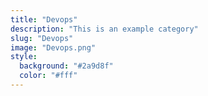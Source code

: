 ```yaml
---
title: "Devops"
description: "This is an example category"
slug: "Devops"
image: "Devops.png"
style:
  background: "#2a9d8f"
  color: "#fff"
---
```

